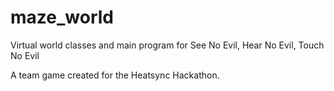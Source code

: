 maze_world
==========

Virtual world classes and main program for See No Evil, Hear No Evil, Touch No Evil

A team game created for the Heatsync Hackathon.
